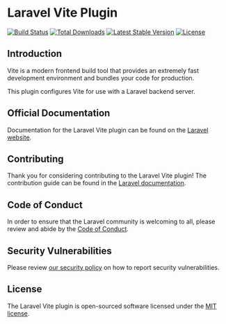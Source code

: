 # Laravel Vite Plugin

<a href="https://github.com/laravel/vite-plugin/actions"><img src="https://github.com/laravel/vite-plugin/workflows/tests/badge.svg" alt="Build Status"></a>
<a href="https://www.npmjs.com/package/laravel-vite-plugin"><img src="https://img.shields.io/npm/dt/laravel-vite-plugin" alt="Total Downloads"></a>
<a href="https://www.npmjs.com/package/laravel-vite-plugin"><img src="https://img.shields.io/npm/v/laravel-vite-plugin" alt="Latest Stable Version"></a>
<a href="https://www.npmjs.com/package/laravel-vite-plugin"><img src="https://img.shields.io/npm/l/laravel-vite-plugin" alt="License"></a>

## Introduction

Vite is a modern frontend build tool that provides an extremely fast development environment and bundles your code for production.

This plugin configures Vite for use with a Laravel backend server.

## Official Documentation

Documentation for the Laravel Vite plugin can be found on the [Laravel website](https://laravel.com/docs/vite).

## Contributing

Thank you for considering contributing to the Laravel Vite plugin! The contribution guide can be found in the [Laravel documentation](https://laravel.com/docs/contributions).

## Code of Conduct

In order to ensure that the Laravel community is welcoming to all, please review and abide by the [Code of Conduct](https://laravel.com/docs/contributions#code-of-conduct).

## Security Vulnerabilities

Please review [our security policy](https://github.com/laravel/vite-plugin/security/policy) on how to report security vulnerabilities.

## License

The Laravel Vite plugin is open-sourced software licensed under the [MIT license](LICENSE.md).
